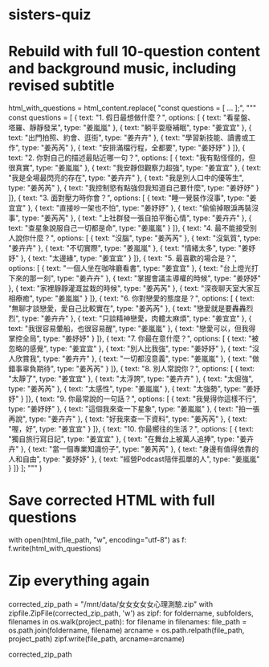 # sisters-quiz
# Rebuild with full 10-question content and background music, including revised subtitle

html_with_questions = html_content.replace(
    "const questions = [ ... ];",
    """
    const questions = [
        { text: "1. 假日最想做什麼？", options: [
            { text: "看星盤、塔羅、靜靜發呆", type: "姜嵐嵐" },
            { text: "躺平耍廢補眠", type: "姜宜宜" },
            { text: "出門拍照、約會、逛街", type: "姜卉卉" },
            { text: "學習新技能、讀書或工作", type: "姜芮芮" },
            { text: "安排滿檔行程，全都要", type: "姜妤妤" }
        ]},
        { text: "2. 你對自己的描述最貼近哪一句？", options: [
            { text: "我有點怪怪的，但很真實", type: "姜嵐嵐" },
            { text: "我安靜但觀察力超強", type: "姜宜宜" },
            { text: "我是全場最閃亮的存在", type: "姜卉卉" },
            { text: "我是別人口中的優等生", type: "姜芮芮" },
            { text: "我控制慾有點強但我知道自己要什麼", type: "姜妤妤" }
        ]},
        { text: "3. 面對壓力時你會？", options: [
            { text: "睡一覺裝作沒事", type: "姜宜宜" },
            { text: "直接吵一架也不怕", type: "姜妤妤" },
            { text: "偷偷掉眼淚再裝沒事", type: "姜芮芮" },
            { text: "上社群發一張自拍平衡心情", type: "姜卉卉" },
            { text: "查星象說服自己一切都是命", type: "姜嵐嵐" }
        ]},
        { text: "4. 最不能接受別人說你什麼？", options: [
            { text: "沒腦", type: "姜芮芮" },
            { text: "沒氣質", type: "姜卉卉" },
            { text: "不切實際", type: "姜嵐嵐" },
            { text: "情緒太多", type: "姜妤妤" },
            { text: "太邊緣", type: "姜宜宜" }
        ]},
        { text: "5. 最喜歡的場合是？", options: [
            { text: "一個人坐在咖啡廳看書", type: "姜宜宜" },
            { text: "台上燈光打下來的那一刻", type: "姜卉卉" },
            { text: "掌握會議主導權的時候", type: "姜妤妤" },
            { text: "家裡靜靜灌溉盆栽的時候", type: "姜芮芮" },
            { text: "深夜聊天室大家互相療癒", type: "姜嵐嵐" }
        ]},
        { text: "6. 你對戀愛的態度是？", options: [
            { text: "無聊才談戀愛，愛自己比較實在", type: "姜芮芮" },
            { text: "戀愛就是要轟轟烈烈", type: "姜卉卉" },
            { text: "只談精神戀愛，肉體太麻煩", type: "姜宜宜" },
            { text: "我很容易暈船，也很容易醒", type: "姜嵐嵐" },
            { text: "戀愛可以，但我得掌控全局", type: "姜妤妤" }
        ]},
        { text: "7. 你最在意什麼？", options: [
            { text: "被忽略的感覺", type: "姜宜宜" },
            { text: "別人比我強", type: "姜妤妤" },
            { text: "沒人欣賞我", type: "姜卉卉" },
            { text: "一切都沒意義", type: "姜嵐嵐" },
            { text: "做錯事辜負期待", type: "姜芮芮" }
        ]},
        { text: "8. 別人常說你？", options: [
            { text: "太靜了", type: "姜宜宜" },
            { text: "太浮誇", type: "姜卉卉" },
            { text: "太倔強", type: "姜芮芮" },
            { text: "太感性", type: "姜嵐嵐" },
            { text: "太強勢", type: "姜妤妤" }
        ]},
        { text: "9. 你最常說的一句話？", options: [
            { text: "我覺得你這樣不行", type: "姜妤妤" },
            { text: "這個我來查一下星象", type: "姜嵐嵐" },
            { text: "拍一張再說", type: "姜卉卉" },
            { text: "好我來查一下資料", type: "姜芮芮" },
            { text: "喔，好", type: "姜宜宜" }
        ]},
        { text: "10. 你最嚮往的生活？", options: [
            { text: "獨自旅行寫日記", type: "姜宜宜" },
            { text: "在舞台上被萬人追捧", type: "姜卉卉" },
            { text: "當一個專業知識份子", type: "姜芮芮" },
            { text: "身邊有值得依靠的人和自由", type: "姜妤妤" },
            { text: "經營Podcast陪伴孤單的人", type: "姜嵐嵐" }
        ]}
    ];
    """
)

# Save corrected HTML with full questions
with open(html_file_path, "w", encoding="utf-8") as f:
    f.write(html_with_questions)

# Zip everything again
corrected_zip_path = "/mnt/data/女女女女女心理測驗.zip"
with zipfile.ZipFile(corrected_zip_path, 'w') as zipf:
    for foldername, subfolders, filenames in os.walk(project_path):
        for filename in filenames:
            file_path = os.path.join(foldername, filename)
            arcname = os.path.relpath(file_path, project_path)
            zipf.write(file_path, arcname=arcname)

corrected_zip_path
